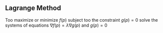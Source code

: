 ## Lagrange Method
Too maximize or minimize $f(p)$ subject too the constraint $g(p)=0$ solve the systems of equations
	$\nabla f(p)=\lambda \nabla g(p)$ and $g(p)=0$
	